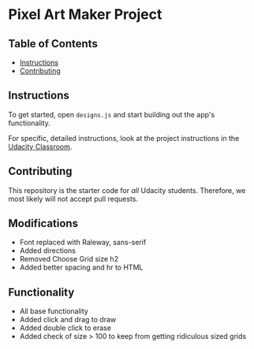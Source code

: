 # Pixel Art Maker Project

## Table of Contents

* [Instructions](#instructions)
* [Contributing](#contributing)

## Instructions

To get started, open `designs.js` and start building out the app's functionality.

For specific, detailed instructions, look at the project instructions in the [Udacity Classroom](https://classroom.udacity.com/me).

## Contributing

This repository is the starter code for _all_ Udacity students. Therefore, we most likely will not accept pull requests.

## Modifications

* Font replaced with Raleway, sans-serif
* Added directions
* Removed Choose Grid size h2
* Added better spacing and hr to HTML

## Functionality

* All base functionality
* Added click and drag to draw
* Added double click to erase
* Added check of size > 100 to keep from getting ridiculous sized grids

